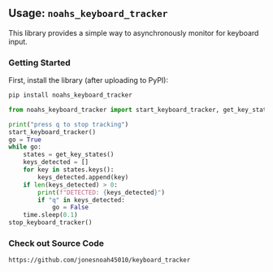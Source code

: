 ## Usage: `noahs_keyboard_tracker`

This library provides a simple way to asynchronously monitor for keyboard input.

### Getting Started

First, install the library (after uploading to PyPI):

```bash
pip install noahs_keyboard_tracker
```

```python
from noahs_keyboard_tracker import start_keyboard_tracker, get_key_states, stop_keyboard_tracker

print("press q to stop tracking")
start_keyboard_tracker()
go = True
while go:
    states = get_key_states()
    keys_detected = []
    for key in states.keys():
        keys_detected.append(key)
    if len(keys_detected) > 0:
        print(f"DETECTED: {keys_detected}")
        if "q" in keys_detected:
            go = False
    time.sleep(0.1)
stop_keyboard_tracker()


```



### Check out Source Code

`https://github.com/jonesnoah45010/keyboard_tracker`




